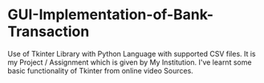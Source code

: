 # GUI-Implementation-of-Bank-Transaction
Use of Tkinter Library with Python Language with supported CSV files.
It is my Project / Assignment which is given by My Institution.
I've learnt some basic functionality of Tkinter from online video Sources.


